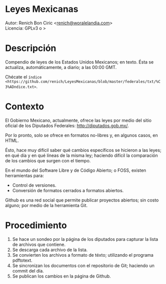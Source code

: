 # Leyes Mexicanas
Autor: Renich Bon Ciric &lt;renich@woralelandia.com&gt;  
Licencia: GPLv3 o >

Descripción
===========
Compendio de leyes de los Estados Unidos Mexicanos; en texto. Ésta se actualiza, automáticamente, a diario; a las 00:00 GMT.

Chécate el `índice <https://github.com/renich/LeyesMexicanas/blob/master/federales/txt/%C3%ADndice.txt>`.

Contexto
========
El Gobierno Mexicano, actualmente, ofrece las leyes por medio del sitio oficial de los Diputados Federales:
http://diputados.gob.mx/.

Por lo pronto, solo se ofrece en formatos no-libres y, en algunos casos, en HTML.

Ésto, hace muy difícil saber qué cambios específicos se hicieron a las leyes; en qué día y en qué líneas de la misma ley; haciendo
difícil la comparación de los cambios que surgen con el tiempo.

En el mundo del Software Libre y de Código Abierto; o FOSS, existen herramientas para:

* Control de versiones.
* Conversión de formatos cerrados a formatos abiertos.

Github es una red social que permite publicar proyectos abiertos; sin costo alguno; por medio de la herramienta Git.

Procedimiento
=============
1. Se hace un sondeo por la página de los diputados para capturar la lista de archivos que contiene.
2. Se descarga cada archivo de la lista.
3. Se convierten los archivos a formato de téxto; utilizando el programa pdftotext.
4. Se sincronizan los documentos con el repositorio de Git; haciendo un commit del día.
5. Se publican los cambios en la página de Github.


